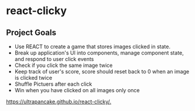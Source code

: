 # react-clicky

## Project Goals

- Use REACT to create a game that stores images clicked in state.
- Break up application's UI into components, manage component state, and respond to user click events
- Check if you click the same image twice
- Keep track of user's score, score should reset back to 0 when an image is clicked twice
- Shuffle Pictuers after each click
- Win when you have clicked on all images only once

<https://ultrapancake.github.io/react-clicky/.>
